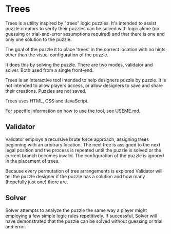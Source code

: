 Trees
=====

Trees is a utility inspired by "trees" logic puzzles.  It's intended to assist puzzle creators to verify their puzzles can be solved with logic alone (no guessing or trial-and-error assumptions required) and that there is one and only one solution to the puzzle.

The goal of the puzzle it to place 'trees' in the correct location with no hints other than the visual configuration of the puzzle.

It does this by solving the puzzle.  There are two modes, validator and solver.  Both used from a single front-end.

Trees is an interactive tool intended to help designers puzzle by puzzle.  It is not intended to allow players access, or allow designers to save and share their creations.  Puzzles are not saved.

Trees uses HTML, CSS and JavaScript.

For specific information on how to use the tool, see USEME.md.

Validator
---------

Validator employs a recursive brute force approach, assigning trees beginning with an arbitrary location.  The next tree is assigned to the next legal position and the process is repeated until the puzzle is solved or the current branch becomes invalid.  The configuration of the puzzle is ignored in the placement of trees.

Because every permutation of tree arrangements is explored Validator will tell the puzzle designer if the puzzle has a solution and how many (hopefully just one) there are.

Solver
------

Solver attempts to analyze the puzzle the same way a player might employing a few simple logic rules repetitively.  If successful, Solver will have demonstrated that the puzzle can be solved without guessing or trial and error.